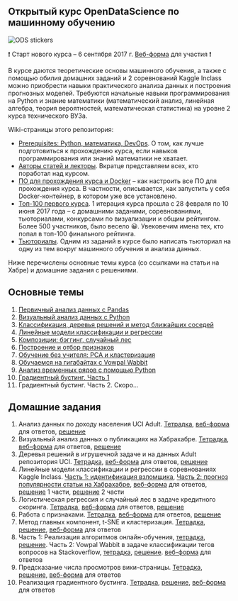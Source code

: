 ## Открытый курс OpenDataScience по машинному обучению
![ODS stickers](https://github.com/Yorko/mlcourse_open/blob/master/img/ods_stickers.jpg)

:exclamation: Старт нового курса – 6 сентября 2017 г. [Веб-форма](https://goo.gl/RzGN3L) для участия :exclamation:

В курсе даются теоретические основы машинного обучения, а также с помощью обилия домашних заданий и 2 соревнований Kaggle Inclass можно приобрести навыки практического анализа данных и построения прогнозных моделей. 
Требуются начальные навыки программирования на Python и знание математики (математический анализ, линейная алгебра, теория вероятностей, математическая статистика) на уровне 2 курса технического ВУЗа. 

Wiki-страницы этого репозитория:

 - [Prerequisites: Python, математика, DevOps](https://github.com/Yorko/mlcourse_open/wiki/Prerequisites:-Python,-математика,-DevOps). О том, как лучше подготовиться к прохождению курса, если навыков программирования или знаний математики не хватает.
 - [Авторы статей и лекторы](https://github.com/Yorko/mlcourse_open/wiki/Авторы-статей-и-лекторы). Вкратце представляем всех, кто поработал над курсом.
 - [ПО для прохождения курса и Docker](https://github.com/Yorko/mlcourse_open/wiki/ПО-для-прохождения-курса-и-Docker) – как настроить все ПО для прохождения курса. В частности, описывается, как запустить у себя Docker-контейнер, в котором уже все установлено.
 - [Топ-100 первого курса](https://github.com/Yorko/mlcourse_open/wiki/Топ-100-участников-открытого-курса-OpenDataScience-по-машинному-обучению). 1 итерация курса прошла с 28 февраля по 10 июня 2017 года – с домашними заданими, соревнованиями, тьюториалами, конкурсами по визуализации и общим рейтингом. Более 500 участников, было весело :grinning:. Увековечим имена тех, кто попал в топ-100 финального рейтинга.
 - [Тьюториалы](https://github.com/Yorko/mlcourse_open/wiki/Тьюториалы,-написанные-участниками-курса). Одним из заданий в курсе было написать тьюториал на одну из тем вокруг машинного обучения и анализа данных. 
 
Ниже перечислены основные темы курса (со ссылками на статьи на Хабре) и домашние задания с решениями.


## Основные темы
1. [Первичный анализ данных с Pandas](https://habrahabr.ru/company/ods/blog/322626/)
2. [Визуальный анализ данных с Python](https://habrahabr.ru/company/ods/blog/323210/)
3. [Классификация, деревья решений и метод ближайших соседей](https://habrahabr.ru/company/ods/blog/322534/)
4. [Линейные модели классификации и регрессии](https://habrahabr.ru/company/ods/blog/323890/)
5. [Композиции: бэггинг, случайный лес](https://habrahabr.ru/company/ods/blog/324402/)
6. [Построение и отбор признаков](https://habrahabr.ru/company/ods/blog/325422/)
7. [Обучение без учителя: PCA и кластеризация](https://habrahabr.ru/company/ods/blog/325654/)
8. [Обучаемся на гигабайтах с Vowpal Wabbit](https://habrahabr.ru/company/ods/blog/326418/)
9. [Анализ временных рядов с помощью Python](https://habrahabr.ru/company/ods/blog/327242/)
10. [Градиентный бустинг. Часть 1](https://habrahabr.ru/company/ods/blog/327250/) 
11. Градиентный бустинг. Часть 2. Скоро...

## Домашние задания
1. Анализ данных по доходу населения UCI Adult. [Тетрадка](https://goo.gl/RjJlYR), [веб-форма](https://goo.gl/forms/63kYBviuDJuFz24E2) для ответов, [решение](http://nbviewer.jupyter.org/github/Yorko/mlcourse_open/blob/master/jupyter_notebooks/topic01_pandas_data_analysis/%5Bsolution%5D_hw1_adult_pandas.ipynb)
2. Визуальный анализ данных о публикациях на Хабрахабре. [Тетрадка](http://nbviewer.jupyter.org/github/Yorko/mlcourse_open/blob/master/jupyter_notebooks/topic02_visual_analysis/hw2_habr_visual_analysis.ipynb), [веб-форма](https://goo.gl/forms/p8x0SGmn91VCNB6o2) для ответов, [решение](http://nbviewer.jupyter.org/github/Yorko/mlcourse_open/blob/master/jupyter_notebooks/topic02_visual_analysis/%5Bsolution%5D_hw2_habr_visual_analysis.ipynb)
3. Деревья решений в игрушечной задаче и на данных Adult репозитория UCI. [Тетрадка](http://nbviewer.jupyter.org/github/Yorko/mlcourse_open/blob/master/jupyter_notebooks/topic03_decision_trees_knn/hw3_decision_trees.ipynb), [веб-форма](https://goo.gl/forms/eTz36gkL88QQSzct2) для ответов, [решение](http://nbviewer.jupyter.org/github/Yorko/mlcourse_open/blob/master/jupyter_notebooks/topic03_decision_trees_knn/%5Bsolution%5D_hw3_decision_trees.ipynb)
4. Линейные модели классификации и регрессии в соревнованиях Kaggle Inclass. [Часть 1: идентификация взломщика](http://nbviewer.jupyter.org/github/Yorko/mlcourse_open/blob/master/jupyter_notebooks/topic04_linear_models/hw4_part1_websites_logistic_regression.ipynb),  [Часть 2: прогноз популярности статьи на Хабрахабре](http://nbviewer.jupyter.org/github/Yorko/mlcourse_open/blob/master/jupyter_notebooks/topic04_linear_models/hw4_part2_habr_popularity_ridge.ipynb), [веб-форма](https://goo.gl/forms/6ii1zGEnfJvXhy6E2) для ответов, [решение](http://nbviewer.jupyter.org/github/Yorko/mlcourse_open/blob/master/jupyter_notebooks/topic04_linear_models/%5Bsolution%5D_hw4_part1_websites_logistic_regression.ipynb) 1 части, [решение](http://nbviewer.jupyter.org/github/Yorko/mlcourse_open/blob/master/jupyter_notebooks/topic04_linear_models/%5Bsolution%5D_hw4_part2_habr_popularity_ridge.ipynb) 2 части
5. Логистическая регрессия и случайный лес в задаче кредитного скоринга. [Тетрадка](http://nbviewer.jupyter.org/github/Yorko/mlcourse_open/blob/master/jupyter_notebooks/topic05_bagging_rf/hw5_logit_rf_credit_scoring.ipynb), [веб-форма](https://docs.google.com/forms/d/e/1FAIpQLSdUPWLr5N3YQ1aUpJQGcuJ5UrqUe19rIncpgRLxxlS_XMaUxA/viewform?c=0&w=1) для ответов, [решение](http://nbviewer.jupyter.org/github/Yorko/mlcourse_open/blob/master/jupyter_notebooks/topic05_bagging_rf/%5Bsolution%5D_hw5_logit_rf_credit_scoring.ipynb)
6. Работа с признаками. [Тетрадка](http://nbviewer.jupyter.org/github/Yorko/mlcourse_open/blob/master/jupyter_notebooks/topic06_features/hw6_features.ipynb), [веб-форма](https://goo.gl/forms/1aSusaXaYm7T422o2) для ответов, [решение](http://nbviewer.jupyter.org/github/Yorko/mlcourse_open/blob/master/jupyter_notebooks/topic06_features/%5Bsolution%5D_hw6_features.ipynb)
7. Метод главных компонент, t-SNE и кластеризация. [Тетрадка](http://nbviewer.ipython.org/urls/raw.github.com/Yorko/mlcourse_open/master/jupyter_notebooks/topic07_unsupervised/hw7_pca_tsne_clustering.ipynb), [решение](http://nbviewer.jupyter.org/github/Yorko/mlcourse_open/blob/master/jupyter_notebooks/topic07_unsupervised/%5Bsolution%5D_hw7_pca_tsne_clustering.ipynb), [веб-форма](https://docs.google.com/forms/d/e/1FAIpQLSdjgje8qvptEW1EKY-QBbHXmXGIs6QYK2PqhchzF4Kpg3v8OQ/viewform) для ответов
8. Часть 1: Реализация алгоритмов онлайн-обучения, [тетрадка](http://nbviewer.jupyter.org/github/Yorko/mlcourse_open/blob/master/jupyter_notebooks/topic08_sgd_hashing_vowpal_wabbit/hw8_part1_implement_sgd.ipynb), [решение](http://nbviewer.ipython.org/urls/raw.github.com/Yorko/mlcourse_open/master/jupyter_notebooks/topic08_sgd_hashing_vowpal_wabbit/%5Bsolution%5D_hw8_part1_implement_sgd.ipynb). Часть 2: Vowpal Wabbit в задаче классификации тегов вопросов на Stackoverflow, [тетрадка](http://nbviewer.ipython.org/urls/raw.github.com/Yorko/mlcourse_open/master/jupyter_notebooks/topic08_sgd_hashing_vowpal_wabbit/hw8_part2_vw_stackoverflow_tags_10mln.ipynb), [решение](http://nbviewer.jupyter.org/github/Yorko/mlcourse_open/blob/master/jupyter_notebooks/topic08_sgd_hashing_vowpal_wabbit/%5Bsolution%5D_hw8_part2_vw_stackoverflow_tags_10mln.ipynb). [веб-форма](https://goo.gl/forms/8855OkG6em04f8qq1) для ответов
9. Предсказание числа просмотров вики-страницы. [Тетрадка](http://nbviewer.jupyter.org/github/Yorko/mlcourse_open/blob/master/jupyter_notebooks/topic09_time_series/hw9_time_series.ipynb), [решение](http://nbviewer.ipython.org/urls/raw.github.com/Yorko/mlcourse_open/master/jupyter_notebooks/topic09_time_series/%5Bsolution%5D_hw9_time_series.ipynb), [веб-форма](https://goo.gl/forms/ywD9QxXsQ3sZEXtu1) для ответов
10. Реализация градиентного бустинга. [Тетрадка](https://goo.gl/THbz1s), [решение](https://goo.gl/tlv53N), [веб-форма](https://goo.gl/forms/mMUhGSDiOHJI9NHN2) для ответов






